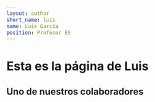 ```yaml
---
layout: author
short_name: luis
name: Luis García
position: Profesor ES
---
```


# Esta es la página de Luis
## Uno de nuestros colaboradores 